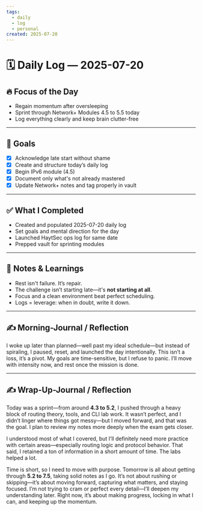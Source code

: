 ```yaml
---
tags:
  - daily
  - log
  - personal
created: 2025-07-20
---
```

# 🗓️ Daily Log — 2025-07-20

## 🔥 Focus of the Day  
- Regain momentum after oversleeping  
- Sprint through Network+ Modules 4.5 to 5.5 today  
- Log everything clearly and keep brain clutter-free  

---

## 🎯 Goals  
- [x] Acknowledge late start without shame  
- [x] Create and structure today’s daily log  
- [x] Begin IPv6 module (4.5) 
- [x] Document only what's not already mastered  
- [x] Update Network+ notes and tag properly in vault  

---

## ✅ What I Completed  
- Created and populated 2025-07-20 daily log  
- Set goals and mental direction for the day  
- Launched HaytSec ops log for same date  
- Prepped vault for sprinting modules  

---

## 🧠 Notes & Learnings  
- Rest isn't failure. It’s repair.  
- The challenge isn’t starting late—it's **not starting at all**.  
- Focus and a clean environment beat perfect scheduling.  
- Logs = leverage: when in doubt, write it down.

---

## ✍️ Morning-Journal / Reflection  
I woke up later than planned—well past my ideal schedule—but instead of spiraling, I paused, reset, and launched the day intentionally. This isn’t a loss, it’s a pivot. My goals are time-sensitive, but I refuse to panic. I’ll move with intensity now, and rest once the mission is done.

---
## ✍️ Wrap-Up-Journal / Reflection  

Today was a sprint—from around **4.3 to 5.2**, I pushed through a heavy block of routing theory, tools, and CLI lab work. It wasn’t perfect, and I didn’t linger where things got messy—but I moved forward, and that was the goal. I plan to review my notes more deeply when the exam gets closer.

I understood most of what I covered, but I’ll definitely need more practice with certain areas—especially routing logic and protocol behavior. That said, I retained a ton of information in a short amount of time. The labs helped a lot.

Time is short, so I need to move with purpose. Tomorrow is all about getting through **5.2 to 7.5**, taking solid notes as I go. It’s not about rushing or skipping—it’s about moving forward, capturing what matters, and staying focused. I’m not trying to cram or perfect every detail—I’ll deepen my understanding later. Right now, it’s about making progress, locking in what I can, and keeping up the momentum.






